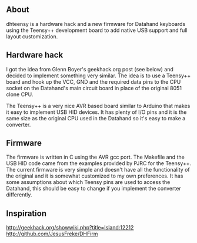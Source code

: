 ## About

dhteensy is a hardware hack and a new firmware for Datahand keyboards
using the Teensy++ development board to add native USB support and
full layout customization.

## Hardware hack

I got the idea from Glenn Boyer's geekhack.org post (see below) and
decided to implement something very similar. The idea is to use a
Teensy++ board and hook up the VCC, GND and the required data pins to
the CPU socket on the Datahand's main circuit board in place of the
original 8051 clone CPU.

The Teensy++ is a very nice AVR based board similar to Arduino that
makes it easy to implement USB HID devices. It has plenty of I/O pins
and it is the same size as the original CPU used in the Datahand so
it's easy to make a converter.

## Firmware

The firmware is written in C using the AVR gcc port. The Makefile and
the USB HID code came from the examples provided by PJRC for the
Teensy++. The current firmware is very simple and doesn't have all the
functionality of the original and it is somewhat customized to my own
preferences. It has some assumptions about which Teensy pins are used
to access the Datahand, this should be easy to change if you implement
the converter differently.

## Inspiration
http://geekhack.org/showwiki.php?title=Island:12212
http://github.com/JesusFreke/DHFirm
